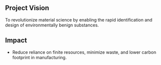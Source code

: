 ## Project Vision
To revolutionize material science by enabling the rapid identification and design of environmentally benign substances.
## Impact
- Reduce reliance on finite resources, minimize waste, and lower carbon footprint in manufacturing.

